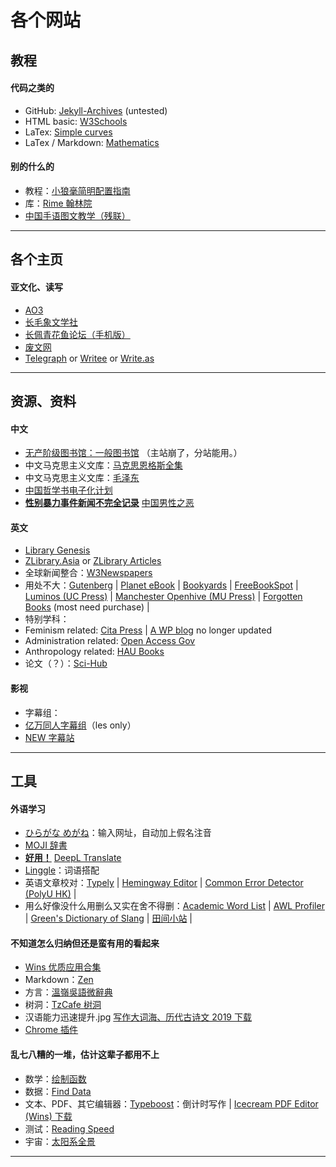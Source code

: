 # 各个网站

## 教程

#### 代码之类的

* GitHub: [Jekyll-Archives](https://github.com/jekyll/jekyll-archives) (untested)
* HTML basic: [W3Schools](https://www.w3schools.com/)
* LaTex: [Simple curves](https://www.overleaf.com/learn/latex/LaTeX_Graphics_using_TikZ:_A_Tutorial_for_Beginners_(Part_1)%E2%80%94Basic_Drawing)
* LaTex / Markdown: [Mathematics](https://www.calvin.edu/~rpruim/courses/s341/S17/from-class/MathinRmd.html)

#### 别的什么的

* 教程：[小狼毫简明配置指南](https://www.jianshu.com/p/296bba666604?open=1)
* 库：[Rime 翰林院](https://github.com/rime-aca)
* [中国手语图文教学（残联）](http://www.cdpf.org.cn/special/zgsy/node_305701.htm)

-----

## 各个主页

#### 亚文化、读写

* [AO3](https://archiveofourown.org/)
* [长毛象文学社](https://mastodonnovelclub.boards.net/)
* [长佩青花鱼论坛（手机版）](https://allcp.net/forum.php?mobile=yes)
* [废文网](https://sosad.fun/)
* [Telegraph](https://telegra.ph/) or [Writee]() or [Write.as]()

-----

## 资源、资料

#### 中文

* [无产阶级图书馆：一般图书馆](https://library.proletarian.me/My_library_table.php) （主站崩了，分站能用。）
* 中文马克思主义文库：[马克思恩格斯全集](https://www.marxists.org/chinese/marx-engels/index.htm)
* 中文马克思主义文库：[毛泽东](https://www.marxists.org/chinese/maozedong/index.htm)
* [中国哲学书电子化计划](https://ctext.org/pre-qin-and-han/zhs)
* <b><u>性别暴力事件新闻不完全记录</u></b> [中国男性之恶](https://cnwoman-bot.github.io/evil-man/)

#### 英文

* [Library Genesis](http://gen.lib.rus.ec/)
* [ZLibrary.Asia](https://b-ok.as/) or [ZLibrary Articles](https://booksc.org/)
* 全球新闻整合：[W3Newspapers](https://www.w3newspapers.com/)
* 用处不大：[Gutenberg](http://www.gutenberg.org/) | [Planet eBook](https://www.planetebook.com/) | [Bookyards](https://www.bookyards.com/en) | [FreeBookSpot](http://www.freebookspot.es/) | [Luminos (UC Press)](https://www.luminosoa.org/site/) | [Manchester Openhive (MU Press)](https://www.manchesteropenhive.com/) | [Forgotten Books](https://www.forgottenbooks.com/en) (most need purchase) |
* 特别学科：
 * Feminism related: [Cita Press](https://citapress.org/#home) | [A WP blog](https://12rec5.wordpress.com/) no longer updated
 * Administration related: [Open Access Gov](https://www.openaccessgovernment.org/)
 * Anthropology related: [HAU Books](https://haubooks.org/)
* 论文（？）：[Sci-Hub](https://sci-hub.tw/)

#### 影视

* 字幕组：
 * [亿万同人字幕组](http://ywtrzm.com/)（les only）
 * [NEW 字幕站](https://newzmz.com/index.html)

-----

## 工具

#### 外语学习

* [ひらがな めがね](http://www.hiragana.jp/index.html)：输入网址，自动加上假名注音
* [MOJI 辞書](https://www.mojidict.com/)
* <b><u>好用！</b></u> [DeepL Translate](https://www.deepl.com/translator)
* [Linggle](https://linggle.com/)：词语搭配
* 英语文章校对：[Typely](https://typely.com/) | [Hemingway Editor](http://www.hemingwayapp.com/) | [Common Error Detector (PolyU HK)](http://www2.elc.polyu.edu.hk/cill/errordetector.htm) |
* 用么好像没什么用删么又实在舍不得删：[Academic Word List](http://www.uefap.com/vocab/select/awl.htm) | [AWL Profiler](http://www4.caes.hku.hk/vocabulary/profile.htm) | [Green's Dictionary of Slang](https://greensdictofslang.com/) | [田间小站](https://www.tjxz.cc/) |

#### 不知道怎么归纳但还是蛮有用的看起来

* [Wins 优质应用合集](https://github.com/Awesome-Windows/Awesome)
* Markdown：[Zen](https://zen.unit.ms/)
* 方言：[溫嶺吳語微辭典](https://qaanlid.wordpress.com/?tdsourcetag=s_pcqq_aiomsg)
* 树洞：[TzCafe 树洞](https://forms.yandex.com/u/5e26953f119d8b0d0aa434fc/)
* 汉语能力迅速提升.jpg [写作大词海、历代古诗文 2019 下载](http://www.zhsc.com/indexgb.htm)
* [Chrome 插件](https://chrome.zzzmh.cn/index)

#### 乱七八糟的一堆，估计这辈子都用不上

* 数学：[绘制函数](https://zh.numberempire.com/graphingcalculator.php)
* 数据：[Find Data](https://www.icpsr.umich.edu/web/pages/ICPSR/index.html)
* 文本、PDF、其它编辑器：[Typeboost](https://www.typeboost.io/)：倒计时写作 |  [Icecream PDF Editor (Wins) 下载](https://icecreamapps.com/PDF-Editor/)
* 测试：[Reading Speed](http://pages.email.nypl.org/speed-read/index?PromoSrc=2016_Speed_Reading_Quiz_FB&utm_source=Facebook&utm_medium=referral&utm_term=2016SpeedReadingQuiz&utm_content=FB02&utm_campaign=2016SpeedReadingQuiz)
* 宇宙：[太阳系全景](https://720yun.com/t/eb42ejpvu1a?scene_id=365147)

-----
